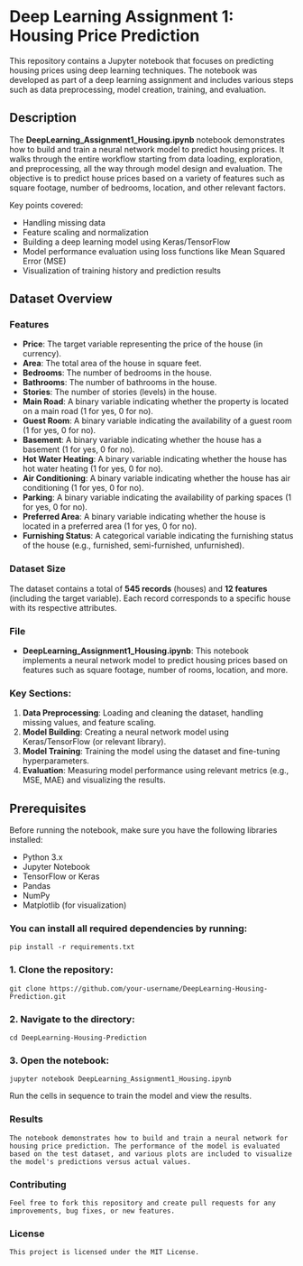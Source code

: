 # Deep Learning Assignment 1: Housing Price Prediction

This repository contains a Jupyter notebook that focuses on predicting housing prices using deep learning techniques. The notebook was developed as part of a deep learning assignment and includes various steps such as data preprocessing, model creation, training, and evaluation.

## Description

The **DeepLearning_Assignment1_Housing.ipynb** notebook demonstrates how to build and train a neural network model to predict housing prices. It walks through the entire workflow starting from data loading, exploration, and preprocessing, all the way through model design and evaluation. The objective is to predict house prices based on a variety of features such as square footage, number of bedrooms, location, and other relevant factors. 

Key points covered:
- Handling missing data
- Feature scaling and normalization
- Building a deep learning model using Keras/TensorFlow
- Model performance evaluation using loss functions like Mean Squared Error (MSE)
- Visualization of training history and prediction results

## Dataset Overview

### Features

- **Price**: The target variable representing the price of the house (in currency).
- **Area**: The total area of the house in square feet.
- **Bedrooms**: The number of bedrooms in the house.
- **Bathrooms**: The number of bathrooms in the house.
- **Stories**: The number of stories (levels) in the house.
- **Main Road**: A binary variable indicating whether the property is located on a main road (1 for yes, 0 for no).
- **Guest Room**: A binary variable indicating the availability of a guest room (1 for yes, 0 for no).
- **Basement**: A binary variable indicating whether the house has a basement (1 for yes, 0 for no).
- **Hot Water Heating**: A binary variable indicating whether the house has hot water heating (1 for yes, 0 for no).
- **Air Conditioning**: A binary variable indicating whether the house has air conditioning (1 for yes, 0 for no).
- **Parking**: A binary variable indicating the availability of parking spaces (1 for yes, 0 for no).
- **Preferred Area**: A binary variable indicating whether the house is located in a preferred area (1 for yes, 0 for no).
- **Furnishing Status**: A categorical variable indicating the furnishing status of the house (e.g., furnished, semi-furnished, unfurnished).

### Dataset Size

The dataset contains a total of **545 records** (houses) and **12 features** (including the target variable). Each record corresponds to a specific house with its respective attributes.
### File
- **DeepLearning_Assignment1_Housing.ipynb**: This notebook implements a neural network model to predict housing prices based on features such as square footage, number of rooms, location, and more.

### Key Sections:
1. **Data Preprocessing**: Loading and cleaning the dataset, handling missing values, and feature scaling.
2. **Model Building**: Creating a neural network model using Keras/TensorFlow (or relevant library).
3. **Model Training**: Training the model using the dataset and fine-tuning hyperparameters.
4. **Evaluation**: Measuring model performance using relevant metrics (e.g., MSE, MAE) and visualizing the results.

## Prerequisites

Before running the notebook, make sure you have the following libraries installed:

- Python 3.x
- Jupyter Notebook
- TensorFlow or Keras
- Pandas
- NumPy
- Matplotlib (for visualization)

### You can install all required dependencies by running:

	pip install -r requirements.txt

### 1. Clone the repository:
	git clone https://github.com/your-username/DeepLearning-Housing-Prediction.git

### 2. Navigate to the directory:
   	cd DeepLearning-Housing-Prediction

### 3. Open the notebook:
   	jupyter notebook DeepLearning_Assignment1_Housing.ipynb

Run the cells in sequence to train the model and view the results.

### Results
	The notebook demonstrates how to build and train a neural network for housing price prediction. The performance of the model is evaluated based on the test dataset, and various plots are included to visualize the model's predictions versus actual values.

### Contributing
	Feel free to fork this repository and create pull requests for any improvements, bug fixes, or new features.

### License
	This project is licensed under the MIT License.
